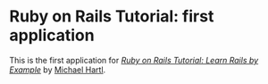 # Ruby on Rails Tutorial: first application

This is the first application for
[*Ruby on Rails Tutorial: Learn Rails by Example*](http://railstutorial.org/)
by [Michael Hartl](http://google.com/).